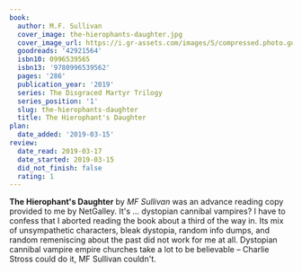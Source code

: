 ```yaml
---
book:
  author: M.F. Sullivan
  cover_image: the-hierophants-daughter.jpg
  cover_image_url: https://i.gr-assets.com/images/S/compressed.photo.goodreads.com/books/1542842946l/42921564._SX98_.jpg
  goodreads: '42921564'
  isbn10: 0996539565
  isbn13: '9780996539562'
  pages: '286'
  publication_year: '2019'
  series: The Disgraced Martyr Trilogy
  series_position: '1'
  slug: the-hierophants-daughter
  title: The Hierophant's Daughter
plan:
  date_added: '2019-03-15'
review:
  date_read: 2019-03-17
  date_started: 2019-03-15
  did_not_finish: false
  rating: 1
---
```


**The Hierophant's Daughter** by *MF Sullivan* was an advance reading copy provided to me by NetGalley. It's … dystopian cannibal vampires? I have to confess that I aborted reading the book about a third of the way in. Its mix of unsympathetic characters, bleak dystopia, random info dumps, and random remeniscing about the past did not work for me at all. Dystopian cannibal vampire empire churches take a lot to be believable – Charlie Stross could do it, MF Sullivan couldn't.
